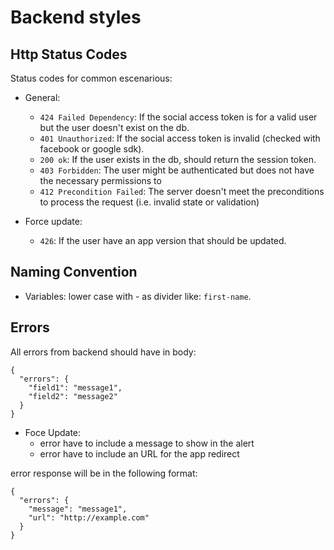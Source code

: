 # Backend styles

Http Status Codes
--------------

Status codes for common escenarious:

* General:
	- `424 Failed Dependency`: If the social access token is for a valid user but the user doesn't exist on the db.
	- `401 Unauthorized`: If the social access token is invalid (checked with facebook or google sdk).
	- `200 ok`: If the user exists in the db, should return the session token.
	- `403 Forbidden`: The user might be authenticated but does not have the necessary permissions to
	- `412 Precondition Failed`: The server doesn't meet the preconditions to process the request (i.e. invalid state or validation)

* Force update:
	- `426`: If the user have an app version that should be updated.    

Naming Convention
------------------

* Variables: lower case with - as divider like: `first-name`.

Errors
--------------

All errors from backend should have in body:

```
{
  "errors": {
    "field1": "message1",
    "field2": "message2"
  }
}
```
* Foce Update:
	- error have to include a message to show in the alert
	- error have to include an URL for the app redirect

error response will be in the following format:
```
{
  "errors": {
    "message": "message1",
    "url": "http://example.com"
  }
}
```
